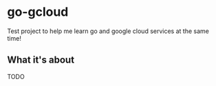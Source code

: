 # go-gcloud
Test project to help me learn go and google cloud services at the same time!

## What it's about
TODO
